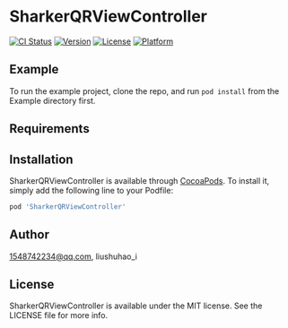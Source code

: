 # SharkerQRViewController

[![CI Status](https://img.shields.io/travis/1548742234@qq.com/SharkerQRViewController.svg?style=flat)](https://travis-ci.org/1548742234@qq.com/SharkerQRViewController)
[![Version](https://img.shields.io/cocoapods/v/SharkerQRViewController.svg?style=flat)](https://cocoapods.org/pods/SharkerQRViewController)
[![License](https://img.shields.io/cocoapods/l/SharkerQRViewController.svg?style=flat)](https://cocoapods.org/pods/SharkerQRViewController)
[![Platform](https://img.shields.io/cocoapods/p/SharkerQRViewController.svg?style=flat)](https://cocoapods.org/pods/SharkerQRViewController)

## Example

To run the example project, clone the repo, and run `pod install` from the Example directory first.

## Requirements

## Installation

SharkerQRViewController is available through [CocoaPods](https://cocoapods.org). To install
it, simply add the following line to your Podfile:

```ruby
pod 'SharkerQRViewController'
```

## Author

1548742234@qq.com, liushuhao_i

## License

SharkerQRViewController is available under the MIT license. See the LICENSE file for more info.
